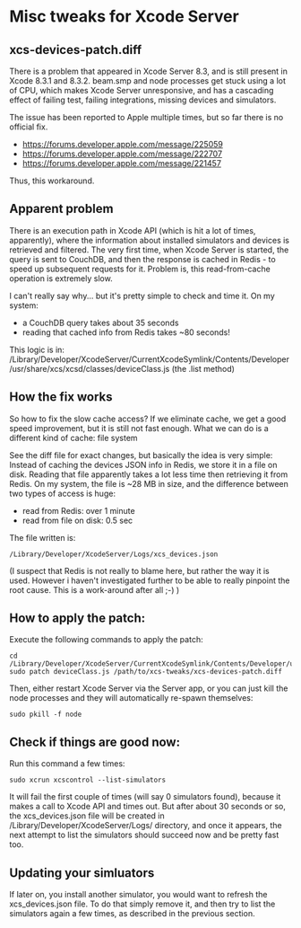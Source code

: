 # Misc tweaks for Xcode Server


## xcs-devices-patch.diff

There is a problem that appeared in Xcode Server 8.3, and is still present in Xcode 8.3.1 and 8.3.2.
beam.smp and node processes get stuck using a lot of CPU, which makes Xcode Server unresponsive, and
has a cascading effect of failing test, failing integrations, missing devices and simulators.

The issue has been reported to Apple multiple times, but so far there is no official fix.

- https://forums.developer.apple.com/message/225059
- https://forums.developer.apple.com/message/222707
- https://forums.developer.apple.com/message/221457

Thus, this workaround.


## Apparent problem

There is an execution path in Xcode API (which is hit a lot of times, apparently), where
the information about installed simulators and devices is retrieved and filtered. The very first time,
when Xcode Server is started, the query is sent to CouchDB, and then the response is cached in Redis -
to speed up subsequent requests for it. Problem is, this read-from-cache operation is extremely slow.

I can't really say why... but it's pretty simple to check and time it.
On my system:
- a CouchDB query takes about 35 seconds
- reading that cached info from Redis takes ~80 seconds!

This logic is in:
/Library/Developer/XcodeServer/CurrentXcodeSymlink/Contents/Developer/usr/share/xcs/xcsd/classes/deviceClass.js
(the .list method)


## How the fix works

So how to fix the slow cache access?
If we eliminate cache, we get a good speed improvement, but it is still not fast enough.
What we can do is a different kind of cache: file system

See the diff file for exact changes, but basically the idea is very simple:
Instead of caching the devices JSON info in Redis, we store it in a file on disk. Reading that file
apparently takes a lot less time then retrieving it from Redis. On my system, the file is ~28 MB in size,
and the difference between two types of access is huge:
- read from Redis: over 1 minute
- read from file on disk: 0.5 sec

The file written is:

    /Library/Developer/XcodeServer/Logs/xcs_devices.json

(I suspect that Redis is not really to blame here, but rather the way it is used. However i haven't investigated
further to be able to really pinpoint the root cause. This is a work-around after all ;-) )


## How to apply the patch:

Execute the following commands to apply the patch:

    cd /Library/Developer/XcodeServer/CurrentXcodeSymlink/Contents/Developer/usr/share/xcs/xcsd/classes
    sudo patch deviceClass.js /path/to/xcs-tweaks/xcs-devices-patch.diff

Then, either restart Xcode Server via the Server app, or you can just kill the node processes and they will automatically re-spawn themselves:

    sudo pkill -f node


## Check if things are good now:

Run this command a few times:

    sudo xcrun xcscontrol --list-simulators

It will fail the first couple of times (will say 0 simulators found), because it makes a call to Xcode API and times out. But after about 30 seconds or so, the xcs\_devices.json file will be created in /Library/Developer/XcodeServer/Logs/ directory, and once it appears, the next attempt to list the simulators should succeed now and be pretty fast too.


## Updating your simluators

If later on, you install another simulator, you would want to refresh the xcs\_devices.json file.
To do that simply remove it, and then try to list the simulators again a few times, as described in the previous section.


